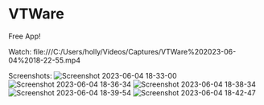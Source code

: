 # VTWare

Free App!


Watch:
file:///C:/Users/holly/Videos/Captures/VTWare%202023-06-04%2018-22-55.mp4

Screenshots:
![Screenshot 2023-06-04 18-33-00](https://github.com/BuildBloxxer/VTWare/assets/125815643/f72612c5-daa7-476e-b42d-88b70de062ef)
![Screenshot 2023-06-04 18-36-34](https://github.com/BuildBloxxer/VTWare/assets/125815643/eedb92bb-9e92-4ddb-bcb0-320ef8ca4695)
![Screenshot 2023-06-04 18-38-34](https://github.com/BuildBloxxer/VTWare/assets/125815643/fcf3420d-893c-4c01-9b8e-cb9ac6a6bc5e)
![Screenshot 2023-06-04 18-39-54](https://github.com/BuildBloxxer/VTWare/assets/125815643/766d3768-e338-4d6d-abca-f90cf8f03156)
![Screenshot 2023-06-04 18-42-47](https://github.com/BuildBloxxer/VTWare/assets/125815643/2445d74c-a1a3-4886-8364-d8a975723663)
